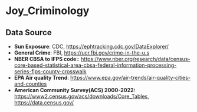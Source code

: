 # Joy_Criminology

## Data Source
- **Sun Exposure**: CDC, https://ephtracking.cdc.gov/DataExplorer/
- **General Crime**: FBI, https://ucr.fbi.gov/crime-in-the-u.s
- **NBER CBSA to IFPS code:**: https://www.nber.org/research/data/census-core-based-statistical-area-cbsa-federal-information-processing-series-fips-county-crosswalk
- **EPA Air quality Trend**: https://www.epa.gov/air-trends/air-quality-cities-and-counties
- **American Community Survey(ACS) 2000-2022:** https://www2.census.gov/acs/downloads/Core_Tables, https://data.census.gov/
